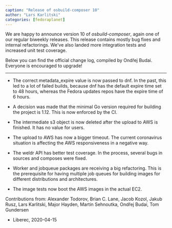 ```yaml
---
caption: "Release of osbuild-composer 10"
author: "Lars Karlitski"
categories: [fedoraplanet]
---
```

We are happy to announce version 10 of *osbuild-composer*, again one of our
regular biweekly releases. This release contains mostly bug fixes and internal
refactorings. We've also landed more integration tests and increased unit test
coverage.

Below you can find the official change log, compiled by Ondřej Budai. Everyone
is encouraged to upgrade!

----

* The correct metadata_expire value is now passed to dnf. In the past, this led
  to a lot of failed builds, because dnf has the default expire time set to 48
  hours, whereas the Fedora updates repos have the expire time of 6 hours.

* A decision was made that the minimal Go version required for building the
  project is 1.12. This is now enforced by the CI.

* The intermediate s3 object is now deleted after the upload to AWS is
  finished. It has no value for users.

* The upload to AWS has now a bigger timeout. The current coronavirus situation
  is affecting the AWS responsiveness in a negative way.

* The weldr API has better test coverage. In the process, several bugs in
  sources and composes were fixed.

* Worker and jobqueue packages are receiving a big refactoring.  This is the
  prerequisite for having multiple job queues for building images for different
  distributions and architectures.

* The image tests now boot the AWS images in the actual EC2.

Contributions from: Alexander Todorov, Brian C. Lane, Jacob Kozol, Jakub Rusz,
Lars Karlitski, Major Hayden, Martin Sehnoutka, Ondřej Budai, Tom Gundersen

- Liberec, 2020-04-15

